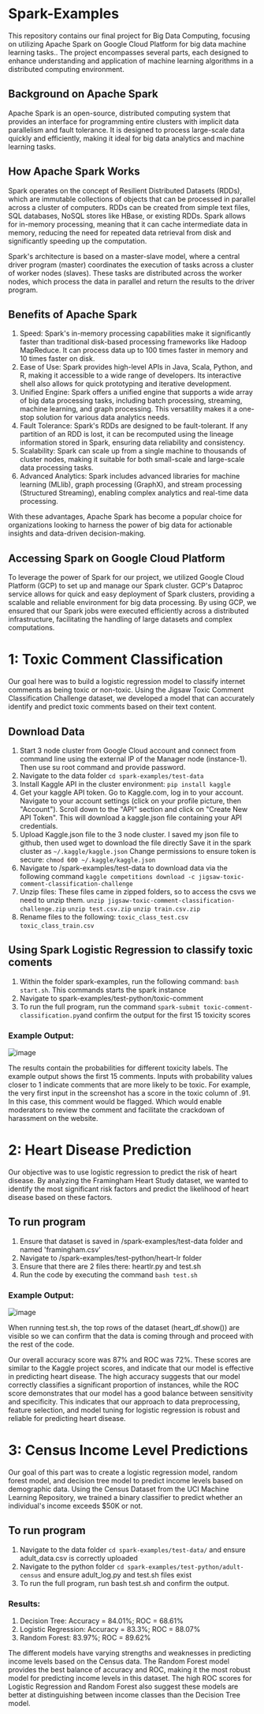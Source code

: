 # Spark-Examples
This repository contains our final project for Big Data Computing, focusing on utilizing Apache Spark on Google Cloud Platform for big data machine learning tasks.. The project encompasses several parts, each designed to enhance understanding and application of machine learning algorithms in a distributed computing environment.
## Background on Apache Spark
Apache Spark is an open-source, distributed computing system that provides an interface for programming entire clusters with implicit data parallelism and fault tolerance. It is designed to process large-scale data quickly and efficiently, making it ideal for big data analytics and machine learning tasks.
## How Apache Spark Works  
Spark operates on the concept of Resilient Distributed Datasets (RDDs), which are immutable collections of objects that can be processed in parallel across a cluster of computers. RDDs can be created from simple text files, SQL databases, NoSQL stores like HBase, or existing RDDs. Spark allows for in-memory processing, meaning that it can cache intermediate data in memory, reducing the need for repeated data retrieval from disk and significantly speeding up the computation.

Spark's architecture is based on a master-slave model, where a central driver program (master) coordinates the execution of tasks across a cluster of worker nodes (slaves). These tasks are distributed across the worker nodes, which process the data in parallel and return the results to the driver program.

## Benefits of Apache Spark 
1. Speed: Spark's in-memory processing capabilities make it significantly faster than traditional disk-based processing frameworks like Hadoop MapReduce. It can process data up to 100 times faster in memory and 10 times faster on disk.
2. Ease of Use: Spark provides high-level APIs in Java, Scala, Python, and R, making it accessible to a wide range of developers. Its interactive shell also allows for quick prototyping and iterative development.
3. Unified Engine: Spark offers a unified engine that supports a wide array of big data processing tasks, including batch processing, streaming, machine learning, and graph processing. This versatility makes it a one-stop solution for various data analytics needs.
4. Fault Tolerance: Spark's RDDs are designed to be fault-tolerant. If any partition of an RDD is lost, it can be recomputed using the lineage information stored in Spark, ensuring data reliability and consistency.
5. Scalability: Spark can scale up from a single machine to thousands of cluster nodes, making it suitable for both small-scale and large-scale data processing tasks.
6. Advanced Analytics: Spark includes advanced libraries for machine learning (MLlib), graph processing (GraphX), and stream processing (Structured Streaming), enabling complex analytics and real-time data processing.

With these advantages, Apache Spark has become a popular choice for organizations looking to harness the power of big data for actionable insights and data-driven decision-making.

## Accessing Spark on Google Cloud Platform
To leverage the power of Spark for our project, we utilized Google Cloud Platform (GCP) to set up and manage our Spark cluster. GCP's Dataproc service allows for quick and easy deployment of Spark clusters, providing a scalable and reliable environment for big data processing. By using GCP, we ensured that our Spark jobs were executed efficiently across a distributed infrastructure, facilitating the handling of large datasets and complex computations.

# 1: Toxic Comment Classification
Our goal here was to build a logistic regression model to classify internet comments as being toxic or non-toxic. Using the Jigsaw Toxic Comment Classification Challenge dataset, we developed a model that can accurately identify and predict toxic comments based on their text content.
## Download Data  
1. Start 3 node cluster from Google Cloud account and connect from command line using the external IP of the Manager node (instance-1). Then use su root command and provide password.
2. Navigate to the data folder ``` cd spark-examples/test-data ```
3. Install Kaggle API in the cluster environment: ``` pip install kaggle ```
4. Get your kaggle API token. Go to Kaggle.com, log in to your account. Navigate to your account settings (click on your profile picture, then "Account"). Scroll down to the "API" section and click on "Create New API Token".
   This will download a kaggle.json file containing your API credentials.
5. Upload Kaggle.json file to the 3 node cluster. I saved my json file to github, then used wget to download the file directly Save it in the spark cluster as ```~/.kaggle/kaggle.json``` Change permissions to ensure token is secure: ```chmod 600 ~/.kaggle/kaggle.json```
6. Navigate to /spark-examples/test-data to download data via the following command ```kaggle competitions download -c jigsaw-toxic-comment-classification-challenge```
7. Unzip files: These files came in zipped folders, so to access the csvs we need to unzip them. ```unzip jigsaw-toxic-comment-classification-challenge.zip``` ```unzip test.csv.zip``` ```unzip train.csv.zip```
8. Rename files to the following:
```toxic_class_test.csv```
```toxic_class_train.csv```
 
## **Using Spark Logistic Regression to classify toxic coments**
1. Within the folder spark-examples, run the following command: `bash start.sh`. This commands starts the spark instance
2. Navigate to spark-examples/test-python/toxic-comment
3. To run the full program, run the command ```spark-submit toxic-comment-classification.py```and confirm the output for the first 15 toxicity scores
### Example Output:
![image](https://github.com/tonofclay1111/Spark-Examples/assets/164271616/9f343650-1c1e-4250-a4e3-0ead7d99d1cd)

The results contain the probabilities for different toxicity labels.  The example output shows the first 15 comments. Inputs with probability values closer to 1 indicate comments that are more likely to be toxic. For example, the very first input in the screenshot has a score in the toxic column of .91. In this case, this comment would be flagged. Which would enable moderators to review the comment and facilitate the crackdown of harassment on the website.  



# 2: Heart Disease Prediction
Our objective was to use logistic regression to predict the risk of heart disease. By analyzing the Framingham Heart Study dataset, we wanted to identify the most significant risk factors and predict the likelihood of heart disease based on these factors.
## **To run program**
1. Ensure that dataset is saved in /spark-examples/test-data folder and named 'framingham.csv'
2. Navigate to /spark-examples/test-python/heart-lr folder
3. Ensure that there are 2 files there: heartlr.py and test.sh
4. Run the code by executing the command ```bash test.sh```
### Example Output:
![image](https://github.com/tonofclay1111/Spark-Examples/assets/164271616/b4843acd-32b8-431f-8ad3-68dc72772566)

When running test.sh, the top rows of the dataset (heart_df.show()) are visible so we can confirm that the data is coming through and proceed with the rest of the code. 

Our overall accuracy score was 87% and ROC was 72%. These scores are similar to the Kaggle project scores, and indicate that our model is effective in predicting heart disease. The high accuracy suggests that our model correctly classifies a significant proportion of instances, while the ROC score demonstrates that our model has a good balance between sensitivity and specificity. This indicates that our approach to data preprocessing, feature selection, and model tuning for logistic regression is robust and reliable for predicting heart disease.

# 3: Census Income Level Predictions
Our goal of this part was to create a logistic regression model, random forest model, and decision tree model to predict income levels based on demographic data. Using the Census Dataset from the UCI Machine Learning Repository, we trained a binary classifier to predict whether an individual's income exceeds $50K or not.
## **To run program**
1. Navigate to the data folder ``` cd spark-examples/test-data/ ``` and ensure adult_data.csv is correctly uploaded
2. Navigate to the python folder ``` cd spark-examples/test-python/adult-census ``` and ensure adult_log.py and test.sh files exist
3. To run the full program, run bash test.sh and confirm the output.
### Results:
1. Decision Tree: Accuracy = 84.01%; ROC = 68.61%
2. Logistic Regression: Accuracy = 83.3%; ROC = 88.07%
3. Random Forest: 83.97%; ROC = 89.62%

The different models have varying strengths and weaknesses in predicting income levels based on the Census data. The Random Forest model provides the best balance of accuracy and ROC, making it the most robust model for predicting income levels in this dataset. The high ROC scores for Logistic Regression and Random Forest also suggest these models are better at distinguishing between income classes than the Decision Tree model.
